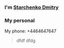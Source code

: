 ### I'm <a href="/README.md" >Starchenko Dmitry</a>
### My personal 
My phone: +4464647647
<!-- #### Skils: -->
> dfdf
> dfdg
<!--
**StarchenkoDmitry/StarchenkoDmitry** is a ✨ _special_ ✨ repository because its `README.md` (this file) appears on your GitHub profile.

Here are some ideas to get you started:

- 🔭 I’m currently working on ...
- 🌱 I’m currently learning ...
- 👯 I’m looking to collaborate on ...
- 🤔 I’m looking for help with ...
- 💬 Ask me about ...
- 📫 How to reach me: ...
- 😄 Pronouns: ...
- ⚡ Fun fact: ...
-->